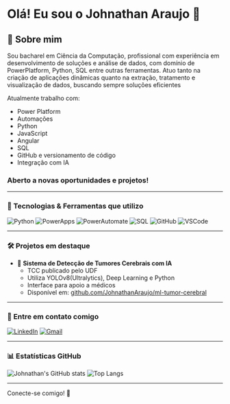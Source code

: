 # Olá! Eu sou o Johnathan Araujo 👋

## 📁 Sobre mim
Sou bacharel em Ciência da Computação, profissional com experiência em desenvolvimento de soluções e análise de dados, com domínio de PowerPlatform, Python, SQL entre outras ferramentas. Atuo tanto na criação de aplicações dinâmicas quanto na extração, tratamento e visualização de dados, buscando sempre soluções eficientes

Atualmente trabalho com:

- Power Platform
- Automações
- Python
- JavaScript
- Angular
- SQL
- GitHub e versionamento de código
- Integração com IA

### Aberto a novas oportunidades e projetos!

---

### 🚀 Tecnologias & Ferramentas que utilizo

![Python](https://img.shields.io/badge/Python-3776AB?style=for-the-badge&logo=python&logoColor=white)
![PowerApps](https://img.shields.io/badge/Power%20Apps-742774?style=for-the-badge&logo=microsoftpowerapps&logoColor=white)
![PowerAutomate](https://img.shields.io/badge/Power%20Automate-0066FF?style=for-the-badge&logo=Microsoft%20Power%20Automate&logoColor=white)
![SQL](https://img.shields.io/badge/SQL-4479A1?style=for-the-badge&logo=sqlite&logoColor=white)
![GitHub](https://img.shields.io/badge/GitHub-181717?style=for-the-badge&logo=github&logoColor=white)
![VSCode](https://img.shields.io/badge/VS%20Code-007ACC?style=for-the-badge&logo=visual%20studio%20code&logoColor=white)

---

### 🛠️ Projetos em destaque

- 🧐 **Sistema de Detecção de Tumores Cerebrais com IA**
  - TCC publicado pelo UDF
  - Utiliza YOLOv8(Ultralytics), Deep Learning e Python
  - Interface para apoio a médicos
  - Disponível em: [github.com/JohnathanAraujo/ml-tumor-cerebral](https://github.com/JohnathanAraujo/ml-tumor-cerebral)

---

### 📢 Entre em contato comigo

[![LinkedIn](https://img.shields.io/badge/-LinkedIn-0A66C2?style=for-the-badge&logo=linkedin&logoColor=white)](https://www.linkedin.com/in/johnathanaraujo)
[![Gmail](https://img.shields.io/badge/-Gmail-D14836?style=for-the-badge&logo=gmail&logoColor=white)](mailto:seuemail@gmail.com)

---

### 📊 Estatísticas GitHub

![Johnathan's GitHub stats](https://github-readme-stats.vercel.app/api?username=JohnathanAraujo&show_icons=true&theme=dark)
![Top Langs](https://github-readme-stats.vercel.app/api/top-langs/?username=JohnathanAraujo&layout=compact&theme=dark)

---

Conecte-se comigo! 🤝
